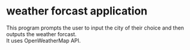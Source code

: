 # weather forcast application
This program prompts the user to input the city of their choice and then outputs the weather forcast. <br>
It uses OpenWeatherMap API.

